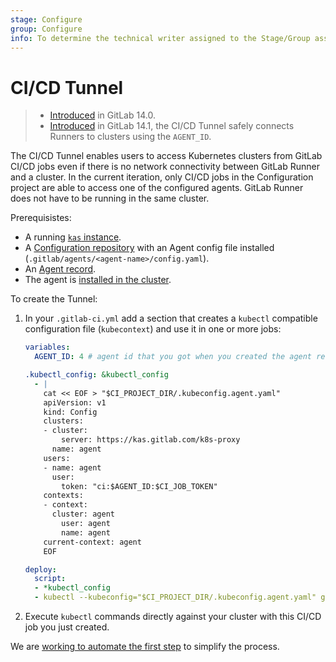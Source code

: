 ```yaml
---
stage: Configure
group: Configure
info: To determine the technical writer assigned to the Stage/Group associated with this page, see https://about.gitlab.com/handbook/engineering/ux/technical-writing/#assignments
---
```


# CI/CD Tunnel

> - [Introduced](https://gitlab.com/gitlab-org/gitlab/-/issues/327409) in GitLab 14.0.
> - [Introduced](https://gitlab.com/groups/gitlab-org/-/epics/5781) in GitLab 14.1, the CI/CD Tunnel safely connects Runners to clusters using the `AGENT_ID`.

The CI/CD Tunnel enables users to access Kubernetes clusters from GitLab CI/CD jobs even if there is no network
connectivity between GitLab Runner and a cluster. In the current iteration, only CI/CD jobs in the Configuration project
are able to access one of the configured agents. GitLab Runner does not have to be running in the same cluster.

Prerequisistes:

- A running [`kas` instance](index.md#set-up-the-kubernetes-agent-server).
- A [Configuration repository](index.md#define-a-configuration-repository) with an Agent config file installed (`.gitlab/agents/<agent-name>/config.yaml`).
- An [Agent record](index.md#create-an-agent-record-in-gitlab).
- The agent is [installed in the cluster](index.md#install-the-agent-into-the-cluster).

To create the Tunnel:

1. In your `.gitlab-ci.yml` add a section that creates a `kubectl` compatible configuration file (`kubecontext`) and use it in one
   or more jobs:

   ```yaml
   variables:
     AGENT_ID: 4 # agent id that you got when you created the agent record

   .kubectl_config: &kubectl_config
     - |
       cat << EOF > "$CI_PROJECT_DIR/.kubeconfig.agent.yaml"
       apiVersion: v1
       kind: Config
       clusters:
       - cluster:
           server: https://kas.gitlab.com/k8s-proxy
         name: agent
       users:
       - name: agent
         user:
           token: "ci:$AGENT_ID:$CI_JOB_TOKEN"
       contexts:
       - context:
         cluster: agent
           user: agent
           name: agent
       current-context: agent
       EOF

   deploy:
     script:
     - *kubectl_config
     - kubectl --kubeconfig="$CI_PROJECT_DIR/.kubeconfig.agent.yaml" get pods
   ```

1. Execute `kubectl` commands directly against your cluster with this CI/CD job you just created.

We are [working to automate the first step](https://gitlab.com/gitlab-org/gitlab/-/issues/324275) to simplify the process.

